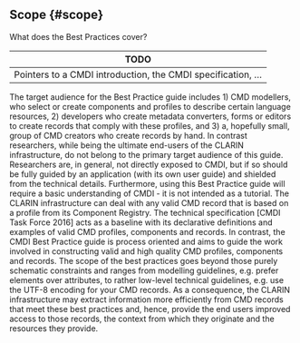 ## Scope {#scope}

What does the Best Practices cover?

|TODO|
|----|
|Pointers to a CMDI introduction, the CMDI specification, …|

The target audience for the Best Practice guide includes 1\) CMD modellers, who select or create components and profiles to describe certain language resources, 2\) developers who create metadata converters, forms or editors to create records that comply with these profiles, and 3\) a, hopefully small, group of CMD creators who create records by hand. In contrast researchers, while being the ultimate end-users of the CLARIN infrastructure, do not belong to the primary target audience of this guide. Researchers are, in general, not directly exposed to CMDI, but if so should be fully guided by an application \(with its own user guide\) and shielded from the technical details. Furthermore, using this Best Practice guide will require a basic understanding of CMDI - it is not intended as a tutorial. The CLARIN infrastructure can deal with any valid CMD record that is based on a profile from its Component Registry. The technical specification \[CMDI Task Force 2016\] acts as a baseline with its declarative definitions and examples of valid CMD profiles, components and records. In contrast, the CMDI Best Practice guide is process oriented and aims to guide the work involved in constructing valid and high quality CMD profiles, components and records. The scope of the best practices goes beyond those purely schematic constraints and ranges from modelling guidelines, e.g. prefer elements over attributes, to rather low-level technical guidelines, e.g. use the UTF-8 encoding for your CMD records. As a consequence, the CLARIN infrastructure may extract information more efficiently from CMD records that meet these best practices and, hence, provide the end users improved access to those records, the context from which they originate and the resources they provide.


